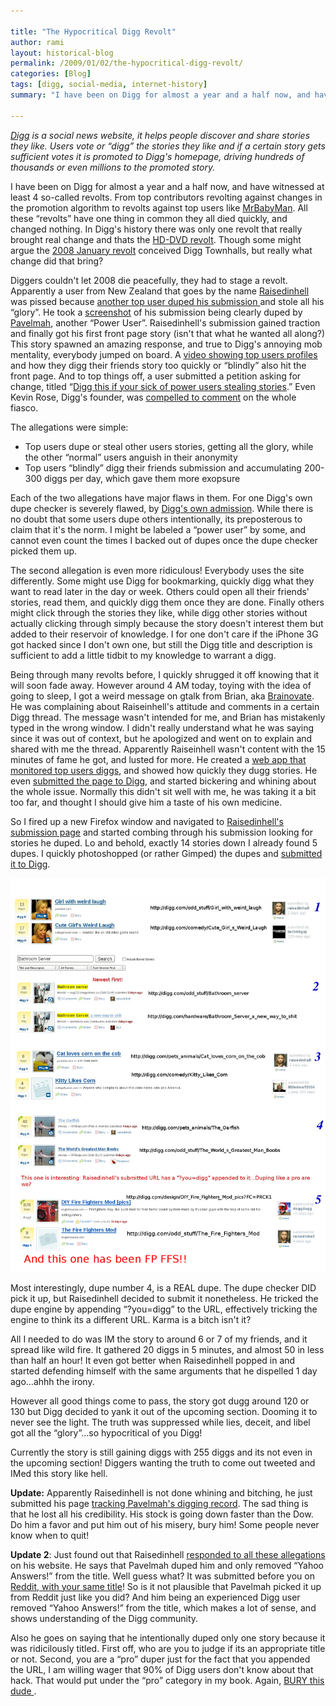 ```yaml
---

title: "The Hypocritical Digg Revolt"
author: rami
layout: historical-blog
permalink: /2009/01/02/the-hypocritical-digg-revolt/
categories: [Blog]
tags: [digg, social-media, internet-history]
summary: "I have been on Digg for almost a year and a half now, and have witnessed at least 4 so-called revolts. From top contributors revolting against changes in the promotion algorithm to revolts against top users like [MrBabyMan](http://www.digg.com/users/mrbabyman). All these “revolts” have one thing in common they all died quickly, and changed nothing. In Digg's history there was only one revolt that really brought real change and thats the [HD-DVD revolt](http://en.wikipedia.org/wiki/Digg#aacs_encryption_key_controversy). Though some might argue the [2008 January revolt](/2008/01/24/digg-the-lulled-revolution/) conceived Digg Townhalls, but really what change did that bring?"

---
```


_<a href="http://www.digg.com" target="_blank">Digg</a> is a social news website, it helps people discover and share stories they like. Users vote or “digg” the stories they like and if a certain story gets sufficient votes it is promoted to Digg's homepage, driving hundreds of thousands or even millions to the promoted story._

I have been on Digg for almost a year and a half now, and have witnessed at least 4 so-called revolts. From top contributors revolting against changes in the promotion algorithm to revolts against top users like [MrBabyMan](http://www.digg.com/users/mrbabyman). All these “revolts” have one thing in common they all died quickly, and changed nothing. In Digg's history there was only one revolt that really brought real change and thats the [HD-DVD revolt](http://en.wikipedia.org/wiki/Digg#aacs_encryption_key_controversy). Though some might argue the [2008 January revolt](/2008/01/24/digg-the-lulled-revolution) conceived Digg Townhalls, but really what change did that bring?

Diggers couldn't let 2008 die peacefully, they had to stage a revolt. Apparently a user from New Zealand that goes by the name [Raisedinhell](http://digg.com/users/raisedinhell) was pissed because [another top user duped his submission ](http://digg.com/odd_stuff/How_the_average_Digg_user_gets_fucked) and stole all his “glory”. He took a [screenshot](http://img242.imageshack.us/img242/8823/diggar2.png) of his submission being clearly duped by [Pavelmah](http://digg.com/users/pavelmah), another “Power User”. Raisedinhell's submission gained traction and finally got his first front page story (isn't that what he wanted all along?) This story spawned an amazing response, and true to Digg's annoying mob mentality, everybody jumped on board. A [video showing top users profiles](http://digg.com/odd_stuff/Digg_is_Rigged_Video_proof) and how they digg their friends story too quickly or “blindly” also hit the front page. And to top things off, a user submitted a petition asking for change, titled “[Digg this if your sick of power users stealing stories](http://digg.com/tech_news/Digg_this_if_your_sick_of_power_users_stealing_stories).” Even Kevin Rose, Digg's founder, was [compelled to comment](http://digg.com/tech_news/Kevin_Rose_personally_responds_to_latest_Digger_uprising) on the whole fiasco.

The allegations were simple:

  * Top users dupe or steal other users stories, getting all the glory, while the other “normal” users anguish in their anonymity
  * Top users “blindly” digg their friends submission and accumulating 200-300 diggs per day, which gave them more exopsure

Each of the two allegations have major flaws in them. For one Digg's own dupe checker is severely flawed, by [Digg's own admission](http://blog.digg.com/?p=474). While there is no doubt that some users dupe others intentionally, its preposterous to claim that it's the norm. I might be labeled a “power user” by some, and cannot even count the times I backed out of dupes once the dupe checker picked them up.

The second allegation is even more ridiculous! Everybody uses the site differently. Some might use Digg for bookmarking, quickly digg what they want to read later in the day or week. Others could open all their friends' stories, read them, and quickly digg them once they are done. Finally others might click through the stories they like, while digg other stories without actually clicking through simply because the story doesn't interest them but added to their reservoir of knowledge. I for one don't care if the iPhone 3G got hacked since I don't own one, but still the Digg title and description is sufficient to add a little tidbit to my knowledge to warrant a digg.

Being through many revolts before, I quickly shrugged it off knowing that it will soon fade away. However around 4 AM today, toying with the idea of going to sleep, I got a weird message on gtalk from Brian, aka [Brainovate](http://digg.com/users/brainnovate). He was complaining about Raiseinhell's attitude and comments in a certain Digg thread. The message wasn't intended for me, and Brian has mistakenly typed in the wrong window. I didn't really understand what he was saying since it was out of context, but he apologized and went on to explain and shared with me the thread. Apparently Raiseinhell wasn't content with the 15 minutes of fame he got, and lusted for more. He created a [web app that monitored top users diggs](http://burythis.info/worst-offenders), and showed how quickly they dugg stories. He even [submitted the page to Digg](http://digg.com/odd_stuff/Digg_s_power_users_The_worst_offenders), and started bickering and whining about the whole issue. Normally this didn't sit well with me, he was taking it a bit too far, and thought I should give him a taste of his own medicine.

So I fired up a new Firefox window and navigated to [Raisedinhell's submission page](http://digg.com/users/raisedinhell/history/submissions) and started combing through his submission looking for stories he duped. Lo and behold, exactly 14 stories down I already found 5 dupes. I quickly photoshopped (or rather Gimped) the dupes and [submitted it to Digg](http://digg.com/odd_stuff/Digg_s_Revolt_Leader_Actually_Dupes_Like_A_Pro).

![hypocritical digg revolt](/assets/images/content/blog/hypocritical-digg-revolt-3.png)

Most interestingly, dupe number 4, is a REAL dupe. The dupe checker DID pick it up, but Raisedinhell decided to submit it nonetheless. He tricked the dupe engine by appending “?you=digg” to the URL, effectively tricking the engine to think its a different URL. Karma is a bitch isn't it?

All I needed to do was IM the story to around 6 or 7 of my friends, and it spread like wild fire. It gathered 20 diggs in 5 minutes, and almost 50 in less than half an hour! It even got better when Raisedinhell popped in and started defending himself with the same arguments that he dispelled 1 day ago…ahhh the irony.

However all good things come to pass, the story got dugg around 120 or 130 but Digg decided to yank it out of the upcoming section. Dooming it to never see the light. The truth was suppressed while lies, deceit, and libel got all the “glory”…so hypocritical of you Digg!

Currently the story is still gaining diggs with 255 diggs and its not even in the upcoming section! Diggers wanting the truth to come out tweeted and IMed this story like hell.

**Update:** Apparently Raisedinhell is not done whining and bitching, he just submitted his page [tracking Pavelmah's digging record](http://digg.com/odd_stuff/Nominate_Digg_user_Pavelmah_for_Guiness_Book_of_Records_09). The sad thing is that he lost all his credibility. His stock is going down faster than the Dow. Do him a favor and put him out of his misery, bury him! Some people never know when to quit!

**Update 2**: Just found out that Raisedinhell [responded to all these allegations](http://burythis.info/response-to-bs) on his website. He says that Pavelmah duped him and only removed “Yahoo Answers!” from the title. Well guess what? It was submitted before you on [Reddit, with your same title](http://www.reddit.com/r/pics/comments/7lztl/apple_is_an_evil_evil_company_yahoo_answers/)! So is it not plausible that Pavelmah picked it up from Reddit just like you did? And him being an experienced Digg user removed “Yahoo Answers!” from the title, which makes a lot of sense, and shows understanding of the Digg community.

Also he goes on saying that he intentionally duped only one story because it was ridicilously titled. First off, who are you to judge if its an appropriate title or not. Second, you are a “pro” duper just for the fact that you appended the URL, I am willing wager that 90% of Digg users don't know about that hack. That would put under the “pro” category in my book. Again, [BURY this dude ](http://digg.com/odd_stuff/Digg_s_Revolt_Leader_s_reputation_tarnished_by_unfounded_BS?OTC-kff).
